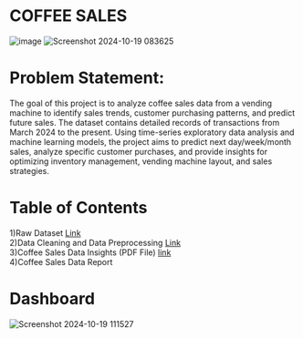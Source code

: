 # COFFEE SALES
![image](https://github.com/user-attachments/assets/b120e493-d28c-41ee-a2a1-6e4ba6b1e411)
![Screenshot 2024-10-19 083625](https://github.com/user-attachments/assets/5bbfe453-8da2-4bfc-8776-73b103bd7e7a)
# Problem Statement:
The goal of this project is to analyze coffee sales data from a vending machine to identify sales trends, customer purchasing patterns, and predict future sales. The dataset contains detailed records of transactions from March 2024 to the present. Using time-series exploratory data analysis and machine learning models, the project aims to predict next day/week/month sales, analyze specific customer purchases, and provide insights for optimizing inventory management, vending machine layout, and sales strategies.
# Table of Contents
1)Raw Dataset [Link](https://drive.google.com/file/d/1YqP5Na7_o2xBwsFcf-0NTK31u5_EpxKC/view) <br />
2)Data Cleaning and Data Preprocessing [Link](https://colab.research.google.com/drive/1WoHFj7Ap0hF-bYJressZZYBm8fe3ScmI?usp=sharing)  <br />
3)Coffee Sales Data Insights (PDF File) [link](https://drive.google.com/file/d/1l-PT4W9n9cPOez-CtmpfZboeM0YZjpfv/view?usp=sharing) <br />
4)Coffee Sales Data Report 
# Dashboard
![Screenshot 2024-10-19 111527](https://github.com/user-attachments/assets/49be8a9e-f5b7-463f-81e2-2637a0f41b99)


